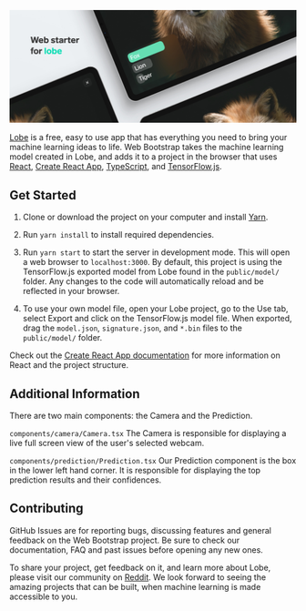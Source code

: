 ![Web Bootstrap header](assets/header.jpg)

[Lobe](http://lobe.ai/) is a free, easy to use app that has everything you need to bring your machine learning ideas to life.
Web Bootstrap takes the machine learning model created in Lobe, and adds it to a project in the browser that uses
[React](https://reactjs.org),
[Create React App](https://github.com/facebook/create-react-app),
[TypeScript](https://www.typescriptlang.org/),
and [TensorFlow.js](https://www.tensorflow.org/js).

## Get Started

1. Clone or download the project on your computer and install [Yarn](https://yarnpkg.com/).

2. Run `yarn install` to install required dependencies.

3. Run `yarn start` to start the server in development mode. This will open a web browser to
`localhost:3000`. By default, this project is using the TensorFlow.js exported model from Lobe found in the `public/model/` folder.
Any changes to the code will automatically reload and be reflected in your browser.

4. To use your own model file, open your Lobe project, go to the Use tab, select Export and click on the TensorFlow.js model file. 
When exported, drag the `model.json`, `signature.json`, and `*.bin` files to the `public/model/` folder.

Check out the [Create React App documentation](https://create-react-app.dev/docs/getting-started)
for more information on React and the project structure.

## Additional Information

There are two main components: the Camera and the Prediction.

`components/camera/Camera.tsx`
The Camera is responsible for displaying a live full screen view of the user's selected webcam.

`components/prediction/Prediction.tsx`
Our Prediction component is the box in the lower left hand corner.
It is responsible for displaying the top prediction results and their confidences.

## Contributing

GitHub Issues are for reporting bugs, discussing features and general feedback on the Web Bootstrap project. Be sure to check our documentation, FAQ and past issues before opening any new ones.

To share your project, get feedback on it, and learn more about Lobe, please visit our community on [Reddit](https://www.reddit.com/r/Lobe/). 
We look forward to seeing the amazing projects that can be built, when machine learning is made accessible to you.
